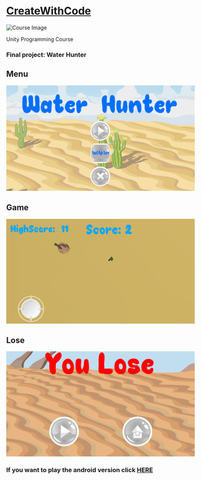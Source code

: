 # [CreateWithCode](https://learn.unity.com/course/create-with-code)
![Course Image](https://connect-prd-cdn.unity.com/20190606/learn/images/fdc7b412-a147-44dd-b924-dcf3a07fa235_course1080pBanner__1_.png.200x0x1.webp)

Unity Programming Course

### Final project: Water Hunter

## Menu
![Menu](https://raw.githubusercontent.com/Jonattaz/CreateWithCode/main/ProjectMobileBuild/Images/Menu.png)

## Game
![Game](https://raw.githubusercontent.com/Jonattaz/CreateWithCode/main/ProjectMobileBuild/Images/Game.png)

## Lose
![Lose](https://raw.githubusercontent.com/Jonattaz/CreateWithCode/main/ProjectMobileBuild/Images/Lose.png)

### If you want to play the android version click [HERE](https://github.com/Jonattaz/CreateWithCode/blob/main/ProjectMobileBuild/WaterHunter.apk)
